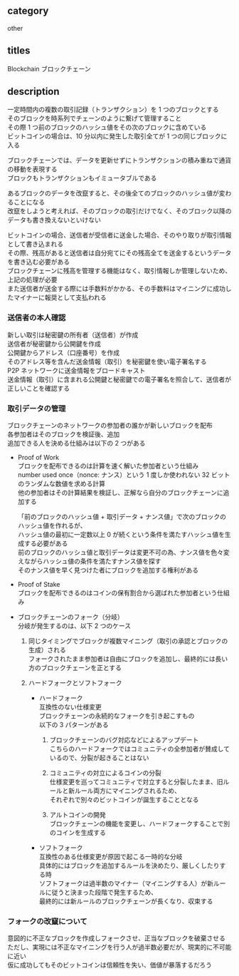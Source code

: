 ## category

other

## titles

Blockchain
ブロックチェーン

## description

一定時間内の複数の取引記録（トランザクション）を 1 つのブロックとする  
そのブロックを時系列でチェーンのように繋げて管理すること  
その際 1 つ前のブロックのハッシュ値をその次のブロックに含めている  
ビットコインの場合は、10 分以内に発生した取引全てが 1 つの同じブロックに入る

ブロックチェーンでは、データを更新せずにトランザクションの積み重ねで通貨の移動を表現する  
ブロックもトランザクションもイミュータブルである

あるブロックのデータを改竄すると、その後全てのブロックのハッシュ値が変わることになる  
改竄をしようと考えれば、そのブロックの取引だけでなく、そのブロック以降のデータも書き換えないといけない

ビットコインの場合、送信者が受信者に送金した場合、そのやり取りが取引情報として書き込まれる  
その際、残高があると送信者は自分宛てにその残高全てを送金するというデータを書き込む必要がある  
ブロックチェーンに残高を管理する機能はなく、取引情報しか管理しないため、上記の処理が必要  
また送信者が送金する際には手数料がかかる、その手数料はマイニングに成功したマイナーに報奨として支払われる

### 送信者の本人確認

新しい取引は秘密鍵の所有者（送信者）が作成  
送信者が秘密鍵から公開鍵を作成  
公開鍵からアドレス（口座番号）を作成  
そのアドレス等を含んだ送金情報（取引）を秘密鍵を使い電子署名する  
P2P ネットワークに送金情報をブロードキャスト  
送金情報（取引）に含まれる公開鍵と秘密鍵での電子署名を照合して、送信者が正しいことを確認する

### 取引データの管理

ブロックチェーンのネットワークの参加者の誰かが新しいブロックを配布  
各参加者はそのブロックを検証後、追加  
追加できる人を決める仕組みは以下の 2 つがある

- Proof of Work  
  ブロックを配布できるのは計算を速く解いた参加者という仕組み  
  number used once（nonce: ナンス）という 1 度しか使われない 32 ビットのランダムな数値を求める計算  
  他の参加者はその計算結果を検証し、正解なら自分のブロックチェーンに追加する

  「前のブロックのハッシュ値 + 取引データ + ナンス値」で次のブロックのハッシュ値を作れるが、  
  ハッシュ値の最初に一定数以上 0 が続くという条件を満たすハッシュ値を生成する必要がある  
  前のブロックのハッシュ値と取引データは変更不可の為、ナンス値を色々変えながらハッシュ値の条件を満たすナンス値を探す  
  そのナンス値を早く見つけた者にブロックを追加する権利がある

- Proof of Stake  
  ブロックを配布できるのはコインの保有割合から選ばれた参加者という仕組み

- ブロックチェーンのフォーク（分岐）  
   分岐が発生するのは、以下 2 つのケース

  1.  同じタイミングでブロックが複数マイニング（取引の承認とブロックの生成）される  
      フォークされたまま参加者は自由にブロックを追加し、最終的には長い方のブロックチェーンを正とする

  1.  ハードフォークとソフトフォーク

      - ハードフォーク  
        互換性のない仕様変更  
        ブロックチェーンの永続的なフォークを引き起こすもの  
        以下の 3 パターンがある

        1.  ブロックチェーンのバグ対応などによるアップデート  
            こちらのハードフォークではコミュニティの全参加者が賛成しているので、分裂が起きることはない

        1.  コミュニティの対立によるコインの分裂  
            仕様変更を巡ってコミュニティで対立すると分裂したまま、旧ルールと新ルール両方にマイニングされるため、  
            それぞれで別々のビットコインが誕生することとなる

        1.  アルトコインの開発  
            ブロックチェーンの機能を変更し、ハードフォークすることで別のコインを生成する

      - ソフトフォーク  
        互換性のある仕様変更が原因で起こる一時的な分岐  
        具体的にはブロックを追加するルールを決めたり、厳しくしたりする時  
        ソフトフォークは過半数のマイナー（マイニングする人）が新ルールに従うと決まった段階で発生するため、  
        最終的には新ルールのブロックチェーンが長くなり、収束する

### フォークの改竄について

意図的に不正なブロックを作成しフォークさせ、正当なブロックを破棄させる  
ただし、実現には不正なマイニングを行う人が過半数必要だが、現実的に不可能に近い  
仮に成功してもそのビットコインは信頼性を失い、価値が暴落するだろう
